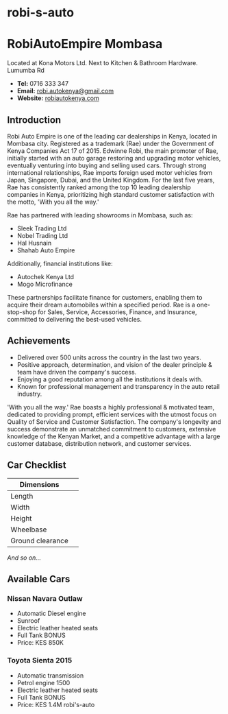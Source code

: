 # robi-s-auto
# RobiAutoEmpire Mombasa

Located at Kona Motors Ltd. Next to Kitchen & Bathroom Hardware. Lumumba Rd

- **Tel:** 0716 333 347
- **Email:** robi.autokenya@gmail.com 
- **Website:** [robiautokenya.com](https://robiautokenya.com)

## Introduction

Robi Auto Empire is one of the leading car dealerships in Kenya, located in Mombasa city. Registered as a trademark (Rae) under the Government of Kenya Companies Act 17 of 2015. Edwinne Robi, the main promoter of Rae, initially started with an auto garage restoring and upgrading motor vehicles, eventually venturing into buying and selling used cars. Through strong international relationships, Rae imports foreign used motor vehicles from Japan, Singapore, Dubai, and the United Kingdom. For the last five years, Rae has consistently ranked among the top 10 leading dealership companies in Kenya, prioritizing high standard customer satisfaction with the motto, 'With you all the way.'

Rae has partnered with leading showrooms in Mombasa, such as:
- Sleek Trading Ltd
- Nobel Trading Ltd
- Hal Husnain
- Shahab Auto Empire

Additionally, financial institutions like:
- Autochek Kenya Ltd
- Mogo Microfinance

These partnerships facilitate finance for customers, enabling them to acquire their dream automobiles within a specified period. Rae is a one-stop-shop for Sales, Service, Accessories, Finance, and Insurance, committed to delivering the best-used vehicles.

## Achievements

- Delivered over 500 units across the country in the last two years.
- Positive approach, determination, and vision of the dealer principle & team have driven the company's success.
- Enjoying a good reputation among all the institutions it deals with.
- Known for professional management and transparency in the auto retail industry.

'With you all the way.' Rae boasts a highly professional & motivated team, dedicated to providing prompt, efficient services with the utmost focus on Quality of Service and Customer Satisfaction. The company's longevity and success demonstrate an unmatched commitment to customers, extensive knowledge of the Kenyan Market, and a competitive advantage with a large customer database, distribution network, and customer services.

## Car Checklist

| Dimensions     |              |
|----------------|--------------|
| Length         |              |
| Width          |              |
| Height         |              |
| Wheelbase      |              |
| Ground clearance |            |

*And so on...*

## Available Cars

### Nissan Navara Outlaw
- Automatic Diesel engine
- Sunroof
- Electric leather heated seats
- Full Tank BONUS
- Price: KES 850K

### Toyota Sienta 2015
- Automatic transmission 
- Petrol engine 1500
- Electric leather heated seats
- Full Tank BONUS
- Price: KES 1.4M
robi's-auto
